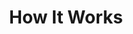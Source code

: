 ---
title: "How It Works"
description: "Libero consequuntur doloremque amet, cum fugiat ipsam blanditiis corrupti praesentium quis."
draft: false
layout: "how-it-works"

# banner
banner:
  subtitle: "We Are Delta"
  title: "Design your project with user centered approach"
  description: "Lorem ipsum dolor sit amet, consetetur sadipscing elitr, diam nonumy eirmod tempor invidunt ut labore dolore magna"
  button:
    enable: true
    label: "Get started now"
    icon: "fas fa-arrow-right"
    link: "contact/"
  
  image: "images/banner-how-it-works.png"

# work_process
work_process:
  enable: false
  subtitle: "Work process of Delta"
  subtitle_color: ""
  title: "The process of how Delta works"
  title_color: ""
  process_item:
  - title: "Ultimate Guide"
    title_color: ""
    image: "images/process/01.jpg"
    content: "Lorem ipsum dolor amet cosne adipis scing elit. Purus donec nunc eros ullamcorper fegiat. Lorem ipsum dolor amet cosne adipis scing elit. Purus donec nunc eros ullamcorper fegiat."
    content_color: ""

  - title: "How to webinar"
    title_color: ""
    image: "images/process/02.jpg"
    content: "Lorem ipsum dolor amet cosne adipis scing elit. Purus donec nunc eros ullamcorper fegiat. Lorem ipsum dolor amet cosne adipis scing elit. Purus donec nunc eros ullamcorper fegiat. Lorem ipsum dolor amet cosne adipis scing elit. Purus donec nunc eros ullamcorper fegiat. Lorem ipsum dolor amet cosne adipis scing elit. Purus donec nunc eros ullamcorper fegiat."
    content_color: ""
    
  - title: "workshop & FAQ"
    title_color: ""
    image: "images/process/03.jpg"
    content: "Lorem ipsum dolor amet cosne adipis scing elit. Purus donec nunc eros ullamcorper fegiat. Lorem ipsum dolor amet cosne adipis scing elit. Purus donec nunc eros ullamcorper fegiat. Lorem ipsum dolor amet cosne adipis scing elit. Purus donec nunc eros ullamcorper fegiat."
    content_color: ""
    
  - title: "Collaboration"
    title_color: ""
    image: "images/process/04.jpg"
    content: "Lorem ipsum dolor amet cosne adipis scing elit. Purus donec nunc eros ullamcorper fegiat. Lorem ipsum dolor amet cosne adipis scing elit. Purus donec nunc eros ullamcorper fegiat.Lorem ipsum dolor amet cosne adipis scing elit. Purus donec nunc eros ullamcorper fegiat."
    content_color: ""


---